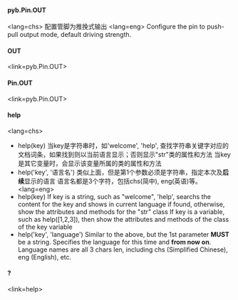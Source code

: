 #### pyb.Pin.OUT
<lang=chs>
配置管脚为推挽式输出
</lang>
<lang=eng>
Configure the pin to push-pull output mode, default driving strength.
</lang>

#### OUT
<link=pyb.Pin.OUT>

#### Pin.OUT
<link=pyb.Pin.OUT>

#### help
<lang=chs>
+ help(key)
	当key是字符串时，如'welcome', 'help', 查找字符串关键字对应的文档词条，如果找到则以当前语言显示；否则显示"str"类的属性和方法
	当key是其它变量时，会显示该变量所属的类的属性和方法
+ help('key', '语言名')
	类似上面，但是第1个参数必须是字符串，指定本次及**后续**显示的语言
	语言名都是3个字符，包括chs(简中), eng(英语)等。
<lang=eng>
+ help(key)
	If key is a string, such as "welcome", 'help', searchs the content for the key and shows in current language if found, otherwise, show the attributes and methods for the "str" class
	If key is a variable, such as help([1,2,3]), then show the attributes and methods of the class of the key variable
+ help('key', 'language')
	Similar to the above, but the 1st parameter **MUST** be a string. Specifies the language for this time and **from now on**.
	Language names are all 3 chars len, including chs (Simplified Chinese), eng (English), etc.

#### ?
<link=help>
